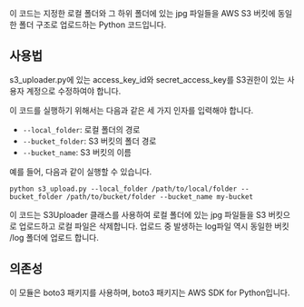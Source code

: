 이 코드는 지정한 로컬 폴더와 그 하위 폴더에 있는 jpg 파일들을
AWS S3 버킷에 동일한 폴더 구조로 업로드하는 Python 코드입니다.

## 사용법

s3_uploader.py에 있는 access_key_id와 secret_access_key를
S3권한이 있는 사용자 계정으로 수정하여야 합니다.

이 코드를 실행하기 위해서는 다음과 같은 세 가지 인자를 입력해야 합니다.

- `--local_folder`: 로컬 폴더의 경로
- `--bucket_folder`: S3 버킷의 폴더 경로
- `--bucket_name`: S3 버킷의 이름

예를 들어, 다음과 같이 실행할 수 있습니다.

```shell
python s3_upload.py --local_folder /path/to/local/folder --bucket_folder /path/to/bucket/folder --bucket_name my-bucket
```
이 코드는 S3Uploader 클래스를 사용하여 로컬 폴더에 있는 jpg 파일들을 S3 버킷으로 업로드하고 로컬 파일은 삭제합니다.
업로드 중 발생하는 log파일 역시 동일한 버킷 /log 폴더에 업로드 합니다.

## 의존성

이 모듈은 boto3 패키지를 사용하며, boto3 패키지는 AWS SDK for Python입니다.
